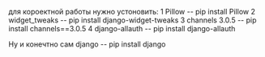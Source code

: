 для короектной работы нужно устоновить:
1 Pillow -- pip install Pillow
2 widget_tweaks -- pip install django-widget-tweaks
3 channels 3.0.5 -- pip install channels==3.0.5
4 django-allauth -- pip install django-allauth

Ну и конечтно сам django -- pip install django
